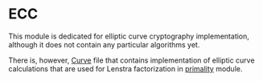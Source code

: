 # ECC

This module is dedicated for elliptic curve cryptography implementation, although it does not contain any particular algorithms yet.

There is, however, [Curve](./Curve.py) file that contains implementation of elliptic curve calculations that are used for Lenstra factorization in [primality](../../Math/primality.py) module.